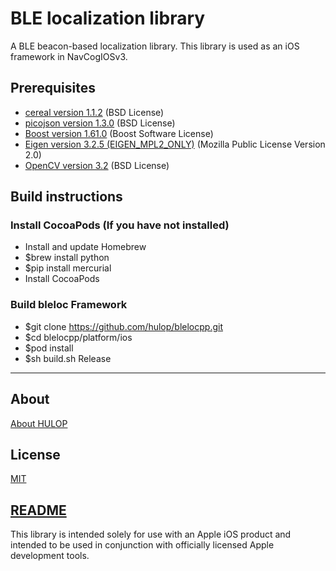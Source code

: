 # BLE localization library
A BLE beacon-based localization library. This library is used as an iOS framework in NavCogIOSv3.

## Prerequisites
- [cereal version 1.1.2](http://uscilab.github.io/cereal/) (BSD License)
- [picojson version 1.3.0](https://github.com/kazuho/picojson) (BSD License)
- [Boost version 1.61.0](http://www.boost.org) (Boost Software License)
- [Eigen version 3.2.5 (EIGEN_MPL2_ONLY)](http://eigen.tuxfamily.org) (Mozilla Public License Version 2.0)
- [OpenCV version 3.2](http://opencv.org/) (BSD License)

## Build instructions
### Install CocoaPods (If you have not installed)
- Install and update Homebrew
- $brew install python
- $pip install mercurial
- Install CocoaPods

### Build bleloc Framework
- $git clone https://github.com/hulop/blelocpp.git
- $cd blelocpp/platform/ios
- $pod install
- $sh build.sh Release

----
## About
[About HULOP](https://github.com/hulop/00Readme)

## License
[MIT](http://opensource.org/licenses/MIT)

## [README](https://raw.githubusercontent.com/hulop/blelocpp/master/README.txt)
This library is intended solely for use with an Apple iOS product and intended
to be used in conjunction with officially licensed Apple development tools.

